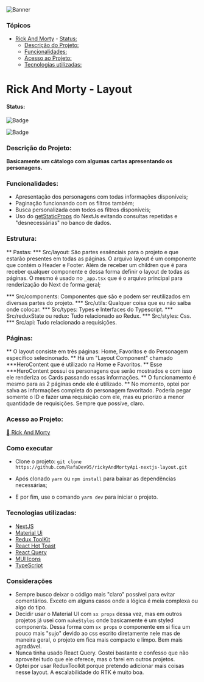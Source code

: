<img src='blob:https://vercel.com/1b925117-d791-4c61-b764-0582d76cd321' alt='Banner'/>





### Tópicos
- [Rick And Morty](#rd95-RaM)
      - [Status:](#status)
    - [Descrição do Projeto:](#descrição-do-projeto)
    - [Funcionalidades:](#funcionalidades)
    - [Acesso ao Projeto:](#acesso-ao-projeto)
    - [Tecnologias utilizadas:](#tecnologias-utilizadas)

# Rick And Morty - Layout


#### Status:
![Badge](https://img.shields.io/static/v1?label=Desafio&message=Conclu%C3%ADdo&color=%3CCOLOR%3E)

![Badge](https://img.shields.io/static/v1?label=Projeto&message=Desenvolvimento&color=yellow)

### Descrição do Projeto:

**Basicamente um cátalogo com algumas cartas apresentando os personagens.**



### Funcionalidades:

* Apresentação dos personagens com todas informações disponíveis;
* Paginação funcionando com os filtros também;
* Busca personalizada com todos os filtros disponíveis;
* Uso do [getStaticProps](https://nextjs.org/docs/basic-features/data-fetching/get-static-props) do NextJs evitando consultas repetidas e "desnecessárias" no banco de dados. 

### Estrutura: 
  
  ** Pastas: 
  *** Src/layout: São partes essênciais para o projeto e que estarão presentes em todas as páginas. O arquivo layout é um componente         que contém o Header e Footer. Além de receber um children que é para receber qualquer componente e dessa forma definir o layout         de todas as páginas. O mesmo é usado no ```_app.tsx``` que é o arquivo principal para renderização do Next de forma geral;
  
  *** Src/components: Componentes que são e podem ser reutilizados em diversas partes do projeto.
  *** Src/utils: Qualquer coisa que eu não saiba onde colocar.
  *** Src/types: Types e Interfaces do Typescript.
  *** Src/reduxState ou redux: Tudo relacionado ao Redux.
  *** Src/styles: Css.
  *** Src/api: Tudo relacionado a requisições.
  
### Páginas: 
  ** O layout consiste em três páginas: Home, Favoritos e do Personagem específico selecinonado.
  ** Há um "Layout Component" chamado ***HeroContent que é utilizado na Home e Favoritos. 
  ** Esse ***HeroContent possui os personagens que serão mostrados e com isso ele renderiza os Cards passando essas informações.
  ** O funcionamento é mesmo para as 2 páginas onde ele é utilizado.
  ** No momento, optei por salva as informações completa do personagem favoritado. Poderia pegar somente o ID e fazer uma requisição        com ele, mas eu priorizo a menor quantidade de requisições. Sempre que possíve, claro.


### Acesso ao Projeto:

[🔗 Rick And Morty](rd95-rick-morty-api.vercel.app)


### Como executar

* Clone o projeto: ``` git clone https://github.com/RafaDev95/rickyAndMortyApi-nextjs-layout.git ```

* Após clonado ```yarn``` ou ```npm install``` para baixar as dependências necessárias;
* E por fim, use o comando ```yarn dev``` para iniciar o projeto. 

### Tecnologias utilizadas:

* [NextJS](https://nextjs.org/)
* [Material Ui](https://mui.com/)
* [Redux ToolKit](https://redux-toolkit.js.org/usage/usage-with-typescript)
* [React Hot Toast](https://react-hot-toast.com/)
* [React Query](https://tanstack.com/query/v3/)
* [MUI Icons](https://mui.com/material-ui/material-icons/)
* [TypeScript](https://www.typescriptlang.org/)


### Considerações
* Sempre busco deixar o código mais "claro" possível para evitar comentários. Exceto em alguns casos onde a lógica é meia complexa ou algo do tipo.
* Decidir usar o Material UI com ```sx props``` dessa vez, mas em outros projetos já usei com ```makeStyles``` onde basicamente é um styled components. Dessa forma com ```sx props``` o componente em si fica um pouco mais "sujo" devido ao css escrito diretamente nele mas de maneira geral, o projeto em fica mais compacto e limpo. Bem mais agradável. 
* Nunca tinha usado React Query. Gostei bastante e confesso que não aproveitei tudo que ele oferece, mas o farei em outros projetos.
* Optei por usar ReduxToolkit porque pretendo adicionar mais coisas nesse layout. A escalabilidade do RTK é muito boa.
